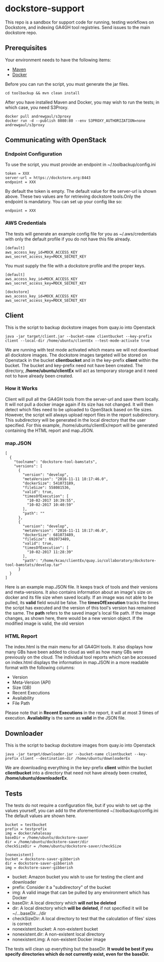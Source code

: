 # dockstore-support

This repo is a sandbox for support code for running, testing workflows on Dockstore, and indexing GA4GH tool registries. 
Send issues to the main dockstore repo.

## Prerequisites

Your environment needs to have the following items:

* [Maven](https://maven.apache.org/)
* [Docker](https://www.digitalocean.com/community/tutorials/how-to-install-and-use-docker-on-ubuntu-16-04) 

Before you can run the script, you must generate the jar files.
```
cd toolbackup && mvn clean install
```
After you have installed Maven and Docker, you may wish to run the tests; in which case, you need S3Proxy.
```
docker pull andrewgaul/s3proxy
docker run -d --publish 8080:80 --env S3PROXY_AUTHORIZATION=none andrewgaul/s3proxy
```
## Communicating with OpenStack

### Endpoint Configuration

To use the script, you must provide an endpoint in ~/.toolbackup/config.ini
```
token = XXX
server-url = https://dockstore.org:8443
endpoint = XXX
```
By default the token is empty. The default value for the server-url is shown above. These two values are for retrieving dockstore tools.Only the endpoint is mandatory.  You can set up your config like so:
```
endpoint = XXX
```

### AWS Credentials

The tests will generate an example config file for you as ~/.aws/credentials with only the default profile if you do not have this file already.
```
[default]
aws_access_key_id=MOCK_ACCESS_KEY
aws_secret_access_key=MOCK_SECRET_KEY
```
You must supply the file with a dockstore profile and the proper keys.
```
[default]
aws_access_key_id=MOCK_ACCESS_KEY
aws_secret_access_key=MOCK_SECRET_KEY

[dockstore]
aws_access_key_id=MOCK_ACCESS_KEY
aws_secret_access_key=MOCK_SECRET_KEY
```

## Client

This is the script to backup dockstore images from quay.io into Openstack
```
java -jar target/client.jar --bucket-name clientbucket --key-prefix client --local-dir /home/ubuntu/clientEx --test-mode-activate true
```
We are running with test mode activated which means we will not download all dockstore images. The dockstore images targeted will be stored on Openstack in the bucket <b>clientbucket</b> and in the key-prefix <b>client</b> within the bucket. The bucket and key-prefix need not have been created. The directory, <b>/home/ubuntu/clientEx</b> will act as temporary storage and it need not to have already been created. 

### How it Works

Client will pull all the GA4GH tools from the server-url and save them locally. It will not pull a docker image again if its size has not changed. It will then detect which files need to be uploaded to OpenStack based on file sizes. However, the script will always upload report files in the report subdirectory. This subdirectory will be generated in the local directory that the user specified. For this example, /home/ubuntu/clientEx/report will be generated containing the HTML report and map.JSON.

### map.JSON
```
[
  {
    "toolname": "dockstore-tool-bamstats",
    "versions": [
      {
        "version": "develop",
        "metaVersion": "2016-11-11 18:17:46.0",
        "dockerSize": 541073189,
        "fileSize": 558081536,
        "valid": true,
        "timesOfExecution": [
          "10-02-2017 10:39:55",
          "10-02-2017 10:40:59"
        ],
        "path": ""
      },
      {
        "version": "develop",
        "metaVersion": "2016-11-11 18:17:46.0",
        "dockerSize": 681073489,
        "fileSize": 692073489,
        "valid": true,
        "timesOfExecution": [
          "10-02-2017 11:28:39"
        ],
        "path": "/home/kcao/clientEx/quay.io/collaboratory/dockstore-tool-bamstats/develop.tar"
      }
  }
]
```
Here is an example map.JSON file. It keeps track of tools and their versions and meta-versions. It also contains information about an image's size on docker and its file size when saved locally. If an image was not able to be pulled, its <b>valid</b> field would be false. The <b>timesOfExecution</b> tracks the times the script has executed and the version of this tool's version has remained the same. The <b>path</b> refers to the saved image's local file path. If the image changes, as shown here, there would be a new version object. If the modified image is valid, the old version 

### HTML Report

The index.html is the main menu for all GA4GH tools. It also displays how many GBs have been added to cloud as well as how many GBs were previously on the cloud. The individual tool reports which can be accessed on index.html displays the information in map.JSON in a more readable format with the following columns:

- Version
- Meta-Version (API)
- Size (GB)
- Recent Executions
- Availability
- File Path

Please note that in <b>Recent Executions</b> in the report, it will at most 3 times of execution. <b>Availability</b> is the same as <b>valid</b> in the JSON file.

## Downloader

This is the script to backup dockstore images from quay.io into Openstack
```
java -jar target/downloader.jar --bucket-name clientbucket --key-prefix client --destination-dir /home/ubuntu/downloaderEx
```
We are downloading everything in the key-prefix <b>client</b> within the bucket <b>clientbucket</b> into a directory that need not have already been created, <b>/home/ubuntu/downloaderEx</b>.

## Tests

The tests do not require a configuration file, but if you wish to set up the values yourself, you can add to the aforementioned ~/.toolbackup/config.ini
The default values are shown here.
```
bucket = testbucket
prefix = testprefix
img = docker/whalesay
baseDir = /home/ubuntu/dockstore-saver
dir = /home/ubuntu/dockstore-saver/dir
checkSizeDir = /home/ubuntu/dockstore-saver/checkSize

[nonexistent]
bucket = dockstore-saver-gibberish
dir = dockstore-saver-gibberish
img = dockstore-saver-gibberish
```
- bucket: Amazon bucket you wish to use for testing the client and downloader
- prefix: Consider it a "subdirectory" of the bucket
- img: A valid image that can be pulled by any environment which has Docker
- baseDir: A local directory which <b>will not be deleted</b>
- dir: A local directory which <b>will be deleted</b>, if not specified it will be ~/...baseDir.../dir
- checkSizeDir: A local directory to test that the calculation of files' sizes is correct
- nonexistent.bucket: A non-existent bucket
- nonexistent.dir: A non-existent local directory
- nonexistent.img: A non-existent Docker image

The tests will clean up everything but the baseDir. <b>It would be best if you specify directories which do not currently exist, even for the baseDir.</b>

